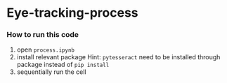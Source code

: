 # Eye-tracking-process

### How to run this code

1. open `process.ipynb`
2. install relevant package
   Hint: `pytesseract` need to be installed through package instead of  `pip install`
3. sequentially run the cell
